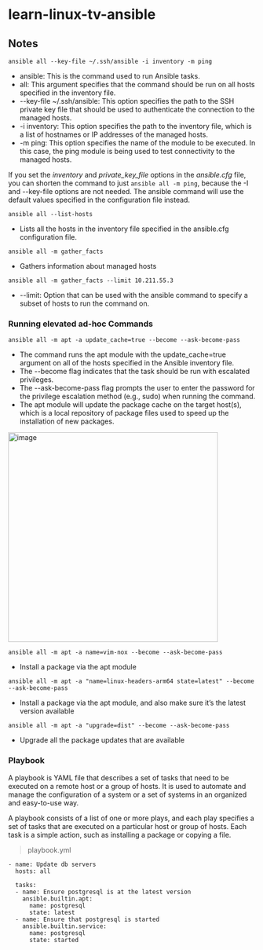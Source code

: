 # learn-linux-tv-ansible

## Notes

`ansible all --key-file ~/.ssh/ansible -i inventory -m ping`

* ansible: This is the command used to run Ansible tasks.
* all: This argument specifies that the command should be run on all hosts specified in the inventory file.
* --key-file ~/.ssh/ansible: This option specifies the path to the SSH private key file that should be used to authenticate the connection to the managed hosts.
* -i inventory: This option specifies the path to the inventory file, which is a list of hostnames or IP addresses of the managed hosts.
* -m ping: This option specifies the name of the module to be executed. In this case, the ping module is being used to test connectivity to the managed hosts.

If you set the *inventory* and *private_key_file* options in the *ansible.cfg* file, you can shorten the command to just `ansible all -m ping`, because the -I and --key-file options are not needed. The ansible command will use the default values specified in the configuration file instead.

`ansible all --list-hosts`

* Lists all the hosts in the inventory file specified in the ansible.cfg configuration file.

`ansible all -m gather_facts`

* Gathers information about managed hosts

`ansible all -m gather_facts --limit 10.211.55.3`

* --limit: Option that can be used with the ansible command to specify a subset of hosts to run the command on.

### Running elevated ad-hoc Commands

`ansible all -m apt -a update_cache=true --become --ask-become-pass`

* The command runs the apt module with the update_cache=true argument on all of the hosts specified in the Ansible inventory file.
* The --become flag indicates that the task should be run with escalated privileges.
* The --ask-become-pass flag prompts the user to enter the password for the privilege escalation method (e.g., sudo) when running the command.
* The apt module will update the package cache on the target host(s), which is a local repository of package files used to speed up the installation of new packages.

<img width="427" alt="image" src="https://user-images.githubusercontent.com/47704702/208181960-cdf08c55-4e47-42f0-8015-3b4832ab16cb.png">

`ansible all -m apt -a name=vim-nox --become --ask-become-pass`

* Install a package via the apt module

`ansible all -m apt -a "name=linux-headers-arm64 state=latest" --become --ask-become-pass`

* Install a package via the apt module, and also make sure it’s the latest version available

`ansible all -m apt -a "upgrade=dist" --become --ask-become-pass`

* Upgrade all the package updates that are available

### Playbook

A playbook is YAML file that describes a set of tasks that need to be executed on a remote host or a group of hosts. It is used to automate and manage the configuration of a system or a set of systems in an organized and easy-to-use way.

A playbook consists of a list of one or more plays, and each play specifies a set of tasks that are executed on a particular host or group of hosts. Each task is a simple action, such as installing a package or copying a file.

> playbook.yml
```
- name: Update db servers
  hosts: all

  tasks:
  - name: Ensure postgresql is at the latest version
    ansible.builtin.apt:
      name: postgresql
      state: latest
  - name: Ensure that postgresql is started
    ansible.builtin.service:
      name: postgresql
      state: started
```